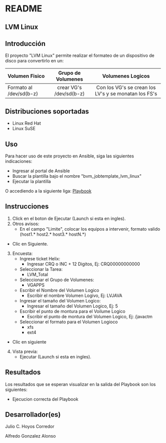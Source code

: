 # **README**

## **LVM Linux**

## **Introducción**

El proyecto "LVM Linux" permite realizar el formateo de un dispositivo de disco para convertirlo en un:

|Volumen Fisico | Grupo de Volumenes | Volumenes Logicos
|:---------------|:------------------:|:----------------:|
|  Formato al /dev/sd(b-z) | crear VG's /dev/sd(b-z)   | Con los VG's se crean los LV's y se monatan los FS's  |

## **Distribuciones soportadas**

- Linux Red Hat
- Linux SuSE

## **Uso**

Para hacer uso de este proyecto en Ansible, siga las siguientes indicaciones:

- Ingresar al portal de Ansible
- Buscar la plantilla bajo el nombre "bvm_jobtemplate_lvm_linux"
- Ejecutar la plantilla

O accediendo a la siguiente liga: [Playbook](https://ansible-tower.eu4.cacf.kyndryl.net/#/templates/job_template/133905/details)

## **Instrucciones**

1. Click en el boton de Ejecutar (Launch si esta en ingles).
2. Otros avisos:
   - En el campo "Limite", colocar los equipos a intervenir, formato valido (host1.* host2.* host3.* hostN.*)
- Clic en Siguiente.
3. Encuesta:
   - Ingrese ticket Helix: 
      - Ingresar CRQ o INC + 12 Digitos, Ej: CRQ00000000000
   - Seleccionar la Tarea: 
      - LVM_Total
   - Seleccionar el Grupo de Volumenes:
      - VGAPPS
   - Escribir el Nombre del Volumen Logico
      - Escribir el nombre Volumen Logivo, Ej: LVJAVA
   - Ingresar el tamaño del Volumen Logico:
      - Ingresar el tamaño del Volumen Logico, Ej: 5
   - Escribir el punto de montura para el Voilume Logico
      - Escribir el punto de montura del Volumen Logico, Ej: /javactm
   - Seleccionar el formato para el Volumen Logioco
      - xfs
      - ext4
- Clic en siguiente
4. Vista previa:
   - Ejecutar (Launch si esta en ingles).

## **Resultados**

Los resultados que se esperan visualizar en la salida del Playbook son los siguientes:

- Ejecucion correcta del Playbook

## **Desarrollador(es)**

Julio C. Hoyos Corredor

Alfredo Gonzalez Alonso
